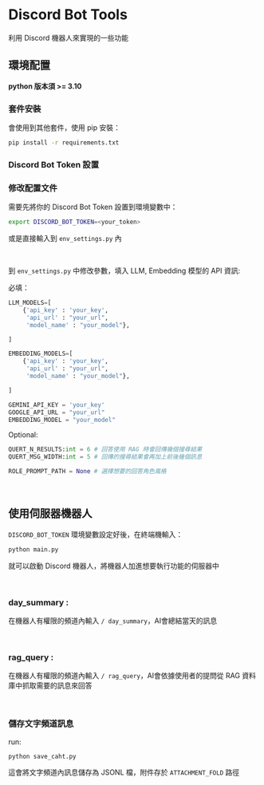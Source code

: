 # Discord Bot Tools

利用 Discord 機器人來實現的一些功能

## 環境配置

**python 版本須 >= 3.10**

### 套件安裝
會使用到其他套件，使用 pip 安裝：
``` bash
pip install -r requirements.txt
```

### Discord Bot Token 設置
### 修改配置文件
需要先將你的 Discord Bot Token 設置到環境變數中：
```bash
export DISCORD_BOT_TOKEN=<your_token>
```
或是直接輸入到 `env_settings.py` 內

<br>

到 `env_settings.py` 中修改參數，填入 LLM, Embedding 模型的 API 資訊:

必填：
```python
LLM_MODELS=[
    {'api_key' : 'your_key',
     'api_url' : "your_url", 
     'model_name' : "your_model"},

]

EMBEDDING_MODELS=[
    {'api_key' : 'your_key',
     'api_url' : "your_url", 
     'model_name' : "your_model"},

]

GEMINI_API_KEY = 'your_key'
GOOGLE_API_URL = "your_url"
EMBEDDING_MODEL = "your_model"
```


Optional:
```python
QUERT_N_RESULTS:int = 6 # 回答使用 RAG 時會回傳幾個搜尋結果
QUERT_MSG_WIDTH:int = 5 # 回傳的搜尋結果會再加上前後幾個訊息

ROLE_PROMPT_PATH = None # 選擇想要的回答角色風格

```

<br>

## 使用伺服器機器人
`DISCORD_BOT_TOKEN` 環境變數設定好後，在終端機輸入：
``` bash
python main.py
```
就可以啟動 Discord 機器人，將機器人加進想要執行功能的伺服器中

<br>

### day_summary : 
在機器人有權限的頻道內輸入 `/ day_summary`，AI會總結當天的訊息

<br>

### rag_query : 
在機器人有權限的頻道內輸入 `/ rag_query`，AI會依據使用者的提問從 RAG 資料庫中抓取需要的訊息來回答

<br>


### 儲存文字頻道訊息

run:
```bash
python save_caht.py
```
這會將文字頻道內訊息儲存為 JSONL 檔，附件存於 `ATTACHMENT_FOLD` 路徑
